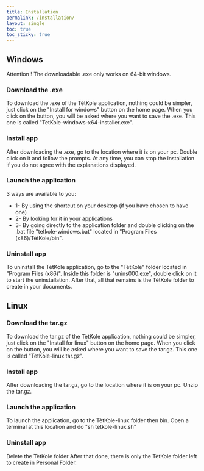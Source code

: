 ```yaml
---
title: Installation
permalink: /installation/
layout: single
toc: true
toc_sticky: true
---
```


## Windows

Attention !
The downloadable .exe only works on 64-bit windows.

### Download the .exe
To download the .exe of the TètKole application, nothing could be simpler, just click on the "Install for windows" button on the home page.
When you click on the button, you will be asked where you want to save the .exe.
This one is called "TetKole-windows-x64-installer.exe".

### Install app
After downloading the .exe, go to the location where it is on your pc.
Double click on it and follow the prompts.
At any time, you can stop the installation if you do not agree with the explanations displayed.

### Launch the application
3 ways are available to you:

* 1- By using the shortcut on your desktop (if you have chosen to have one)
* 2- By looking for it in your applications
* 3- By going directly to the application folder and double clicking on the .bat file "tetkole-windows.bat" located in "Program Files (x86)/TètKole/bin".

### Uninstall app

To uninstall the TètKole application, go to the "TètKole" folder located in "Program Files (x86)".
Inside this folder is "unins000.exe", double click on it to start the uninstallation.
After that, all that remains is the TètKole folder to create in your documents.

## Linux

### Download the tar.gz

To download the tar.gz of the TètKole application, nothing could be simpler, just click on the "Install for linux" button on the home page.
When you click on the button, you will be asked where you want to save the tar.gz.
This one is called "TetKole-linux.tar.gz".

### Install app
After downloading the tar.gz, go to the location where it is on your pc.
Unzip the tar.gz.

### Launch the application
To launch the application, go to the TètKole-linux folder then bin.
Open a terminal at this location and do "sh tetkole-linux.sh"

### Uninstall app

Delete the TètKole folder
After that done, there is only the TètKole folder left to create in Personal Folder.